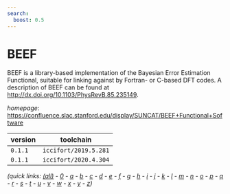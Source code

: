 ```yaml
---
search:
  boost: 0.5
---
```

# BEEF

BEEF is a library-based implementation of the Bayesian Error Estimation Functional, suitable for linking against by Fortran- or C-based DFT codes. A description of BEEF can be found at http://dx.doi.org/10.1103/PhysRevB.85.235149.

*homepage*: <https://confluence.slac.stanford.edu/display/SUNCAT/BEEF+Functional+Software>

version | toolchain
--------|----------
``0.1.1`` | ``iccifort/2019.5.281``
``0.1.1`` | ``iccifort/2020.4.304``


*(quick links: [(all)](../index.md) - [0](../0/index.md) - [a](../a/index.md) - [b](../b/index.md) - [c](../c/index.md) - [d](../d/index.md) - [e](../e/index.md) - [f](../f/index.md) - [g](../g/index.md) - [h](../h/index.md) - [i](../i/index.md) - [j](../j/index.md) - [k](../k/index.md) - [l](../l/index.md) - [m](../m/index.md) - [n](../n/index.md) - [o](../o/index.md) - [p](../p/index.md) - [q](../q/index.md) - [r](../r/index.md) - [s](../s/index.md) - [t](../t/index.md) - [u](../u/index.md) - [v](../v/index.md) - [w](../w/index.md) - [x](../x/index.md) - [y](../y/index.md) - [z](../z/index.md))*

